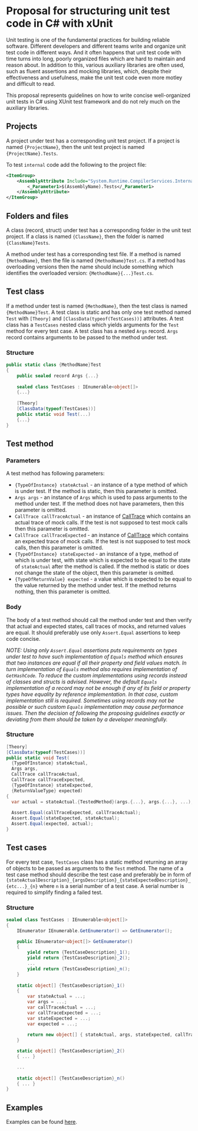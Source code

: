 # Proposal for structuring unit test code in C# with xUnit

Unit testing is one of the fundamental practices for building reliable software. Different developers and different teams write and organize unit test code in different ways. And it often happens that unit test code with time turns into long, poorly organized files which are hard to maintain and reason about. In addition to this, various auxiliary libraries are often used, such as fluent assertions and mocking libraries, which, despite their effectiveness and usefulness, make the unit test code even more motley and difficult to read. 

This proposal represents guidelines on how to write concise well-organized unit tests in C# using XUnit test framework and do not rely much on the auxiliary libraries.


## Projects

A project under test has a corresponding unit test project. If a project is named `{ProjectName}`, then the unit test project is named `{ProjectName}.Tests`.

To test `internal` code add the following to the project file:

```XML
<ItemGroup>
    <AssemblyAttribute Include="System.Runtime.CompilerServices.InternalsVisibleTo">
        <_Parameter1>$(AssemblyName).Tests</_Parameter1>
    </AssemblyAttribute>
</ItemGroup>
```

## Folders and files

A class (record, struct) under test has a corresponding folder in the unit test project. If a class is named `{ClassName}`, then the folder is named `{ClassName}Tests`.

A method under test has a corresponding test file. If a method is named `{MethodName}`, then the file is named `{MethodName}Test.cs`. If a method has overloading versions then the name should include something which identifies the overloaded version: `{MethodName}{...}Test.cs`.

## Test class

If a method under test is named `{MethodName}`, then the test class is named `{MethodName}Test`.
A test class is static and has only one test method named `Test` with `[Theory]` and `[ClassData(typeof(TestCases))]` attributes. 
A test class has a `TestCases` nested class which yields arguments for the `Test` method for every test case.
A test class has a nested `Args` record. `Args` record contains arguments to be passed to the method under test.

### Structure

```C#
public static class {MethodName}Test
{
    public sealed record Args {...}        
    
    sealed class TestCases : IEnumerable<object[]>
    {...}
        
    [Theory]
    [ClassData(typeof(TestCases))]
    public static void Test(...)
    {...}
}
```

## Test method

### Parameters

A test method has following parameters:
- `{TypeOfInstance} stateActual` - an instance of a type method of which is under test. If the method is static, then this parameter is omitted. 
- `Args args` - an instance of `Args` which is used to pass arguments to the method under test. If the method does not have parameters, then this parameter is omitted. 
- `CallTrace callTraceActual` - an instance of [CallTrace](https://github.com/es-repo/CallTracing) which contains an actual trace of mock calls. If the test is not supposed to test mock calls then this parameter is omitted.
- `CallTrace callTraceExpected` - an instance of [CallTrace](https://github.com/es-repo/CallTracing) which contains an expected trace of mock calls. If the test is not supposed to test mock calls, then this parameter is omitted.
- `{TypeOfInstance} stateExpected`  - an instance of a type, method of which is under test, with state which is expected to be equal to the state of `stateActual` after the method is called. If the method is static or does not change the state of the object, then this parameter is omitted.
- `{TypeOfReturnValue} expected` - a value which is expected to be equal to the value returned by the method under test. If the method returns nothing, then this parameter is omitted.

### Body

The body of a test method should call the method under test and then verify that actual and expected states, call traces of mocks, and returned values are equal. It should preferably use only `Assert.Equal` assertions to keep code concise.

_NOTE: Using only `Assert.Equal` assertions puts requirements on types under test to have such implementation of `Equals` method which ensures that two instances are equal if all their property and field values match. In turn implementation of `Equals` method also requires implementation of `GetHashCode`. To reduce the custom implementations using records instead of classes and structs is advised. However, the default `Equals` implementation of a record may not be enough if any of its field or property types have equality by reference implementation. In that case, custom implementation still is required. Sometimes using records may not be possible or such custom `Equals` implementation may cause performance issues. Then the decision of following the proposing guidelines exactly or deviating from them should be taken by a developer meaningfully._

### Structure

```C#
[Theory]
[ClassData(typeof(TestCases))]
public static void Test(
  {TypeOfInstance} stateActual, 
  Args args, 
  CallTrace callTraceActual,
  CallTrace callTraceExpected,
  {TypeOfInstance} stateExpected,
  {ReturnValueType} expected)
{
  var actual = stateActual.{TestedMethod}(args.{...}, args.{...}, ...);
    
  Assert.Equal(callTraceExpected, callTraceActual);
  Assert.Equal(stateExpected, stateActual);
  Assert.Equal(expected, actual);
}
```

## Test cases

For every test case, `TestCases` class has a static method returning an array of objects to be passed as arguments to the `Test` method. The name of a test case method should describe the test case and preferably be in form of `{stateActualDescription}_{argsDescription}_{stateExpectedDescription}_{etc...}_{n}` where `n` is a serial number of a test case. A serial number is required to simplify finding a failed test.

### Structure 

```C#
sealed class TestCases : IEnumerable<object[]>
{
    IEnumerator IEnumerable.GetEnumerator() => GetEnumerator();

    public IEnumerator<object[]> GetEnumerator()
    {
        yield return {TestCaseDescription}_1();
        yield return {TestCaseDescription}_2();
        ...
        yield return {TestCaseDescription}_n();
    }
    
    static object[] {TestCaseDescription}_1()
    {
        var stateActual = ...;
        var args = ...;
        var callTraceActual = ...;
        var callTraceExpected = ...;
        var stateExpected = ...;
        var expected = ...;
        
        return new object[] { stateActual, args, stateExpected, callTraceActual, callTraceExpected };
    }

    static object[] {TestCaseDescription}_2()
    { ... }

    ...
    
    static object[] {TestCaseDescription}_n()
    { ... }
}
```

## Examples

Examples can be found [here](https://github.com/es-repo/better-unit-tests/tree/main/InCSharpWithXUnit/src).



